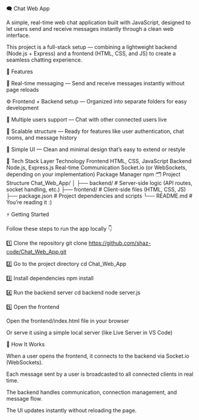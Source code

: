 🗨️ Chat Web App

A simple, real-time web chat application built with JavaScript, designed to let users send and receive messages instantly through a clean web interface.

This project is a full-stack setup — combining a lightweight backend (Node.js + Express) and a frontend (HTML, CSS, and JS) to create a seamless chatting experience.

🚀 Features

💬 Real-time messaging — Send and receive messages instantly without page reloads

⚙️ Frontend + Backend setup — Organized into separate folders for easy development

👥 Multiple users support — Chat with other connected users live

🧠 Scalable structure — Ready for features like user authentication, chat rooms, and message history

🎨 Simple UI — Clean and minimal design that’s easy to extend or restyle

🧩 Tech Stack
Layer	Technology
Frontend	HTML, CSS, JavaScript
Backend	Node.js, Express.js
Real-time Communication	Socket.io (or WebSockets, depending on your implementation)
Package Manager	npm
🗂️ Project Structure
Chat_Web_App/
│
├── backend/           # Server-side logic (API routes, socket handling, etc.)
├── frontend/          # Client-side files (HTML, CSS, JS)
├── package.json       # Project dependencies and scripts
└── README.md          # You’re reading it :)

⚡ Getting Started

Follow these steps to run the app locally 👇

1️⃣ Clone the repository
git clone https://github.com/shaz-code/Chat_Web_App.git

2️⃣ Go to the project directory
cd Chat_Web_App

3️⃣ Install dependencies
npm install

4️⃣ Run the backend server
cd backend
node server.js

5️⃣ Open the frontend

Open the frontend/index.html file in your browser

Or serve it using a simple local server (like Live Server in VS Code)

🧠 How It Works

When a user opens the frontend, it connects to the backend via Socket.io (WebSockets).

Each message sent by a user is broadcasted to all connected clients in real time.

The backend handles communication, connection management, and message flow.

The UI updates instantly without reloading the page.
